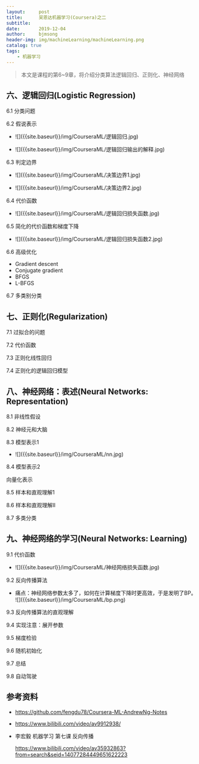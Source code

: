 ```yaml
---
layout:     post
title:      吴恩达机器学习(Coursera)之二
subtitle:   
date:       2019-12-04
author:     bjmsong
header-img: img/machineLearning/machineLearning.png
catalog: true
tags:
    - 机器学习
---
```

> 本文是课程的第6~9章，将介绍分类算法逻辑回归、正则化、神经网络

## 六、逻辑回归(**Logistic Regression**) 

6.1 分类问题 

6.2 假说表示 

<ul> 
<li markdown="1"> 
![]({{site.baseurl}}/img/CourseraML/逻辑回归.jpg) 
</li> 
</ul> 

<ul> 
<li markdown="1"> 
![]({{site.baseurl}}/img/CourseraML/逻辑回归输出的解释.jpg) 
</li> 
</ul> 

6.3 判定边界 

<ul> 
<li markdown="1"> 
![]({{site.baseurl}}/img/CourseraML/决策边界1.jpg) 
</li> 
</ul> 

<ul> 
<li markdown="1"> 
![]({{site.baseurl}}/img/CourseraML/决策边界2.jpg) 
</li> 
</ul> 

6.4 代价函数 

<ul> 
<li markdown="1"> 
![]({{site.baseurl}}/img/CourseraML/逻辑回归损失函数.jpg) 
</li> 
</ul> 

6.5 简化的代价函数和梯度下降 

<ul> 
<li markdown="1"> 
![]({{site.baseurl}}/img/CourseraML/逻辑回归损失函数2.jpg) 
</li> 
</ul> 

6.6 高级优化 

- Gradient descent
- Conjugate gradient
- BFGS
- L-BFGS

6.7 多类别分类





## 七、正则化(**Regularization**) 

7.1 过拟合的问题 

7.2 代价函数 

7.3 正则化线性回归 

7.4 正则化的逻辑回归模型 





## 八、神经网络：表述(**Neural Networks: Representation**) 

8.1 非线性假设 

8.2 神经元和大脑 

8.3 模型表示1 

<ul> 
<li markdown="1"> 
![]({{site.baseurl}}/img/CourseraML/nn.jpg) 
</li> 
</ul> 

8.4 模型表示2 

向量化表示

8.5 样本和直观理解1 

8.6 样本和直观理解II 

8.7 多类分类 





## 九、神经网络的学习(**Neural Networks: Learning**) 

9.1 代价函数 

<ul> 
<li markdown="1"> 
![]({{site.baseurl}}/img/CourseraML/神经网络损失函数.jpg) 
</li> 
</ul> 

9.2 反向传播算法 

<ul> 
<li markdown="1"> 
痛点：神经网络参数太多了，如何在计算梯度下降时更高效，于是发明了BP。
![]({{site.baseurl}}/img/CourseraML/bp.png) 
</li> 
</ul> 

9.3 反向传播算法的直观理解 

9.4 实现注意：展开参数 

9.5 梯度检验 

9.6 随机初始化 

9.7 总结 

9.8 自动驾驶 






## 参考资料
- https://github.com/fengdu78/Coursera-ML-AndrewNg-Notes

- https://www.bilibili.com/video/av9912938/

- 李宏毅 机器学习 第七课 反向传播

  https://www.bilibili.com/video/av35932863?from=search&seid=14077284449651622223


